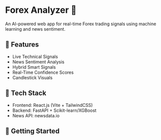 # Forex Analyzer 🚀

An AI-powered web app for real-time Forex trading signals using machine learning and news sentiment.

## 🧠 Features
- Live Technical Signals
- News Sentiment Analysis
- Hybrid Smart Signals
- Real-Time Confidence Scores
- Candlestick Visuals

## 🧰 Tech Stack
- Frontend: React.js (Vite + TailwindCSS)
- Backend: FastAPI + Scikit-learn/XGBoost
- News API: newsdata.io

## 🚀 Getting Started

